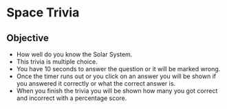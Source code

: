 # Space Trivia

##  Objective
* How well do you know the Solar System.
* This trivia is multiple choice.
* You have 10 seconds to answer the question or it will be marked wrong.
* Once the timer runs out or you click on an answer you will be shown if you answered it correctly or what the correct answer is.
* When you finish the trivia you will be shown how many you got correct and incorrect with a percentage score.
